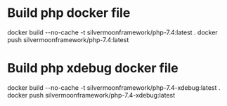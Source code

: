 # Build php docker file

   docker build --no-cache -t silvermoonframework/php-7.4:latest .
   docker push silvermoonframework/php-7.4:latest
   
# Build php xdebug docker file

   docker build --no-cache -t silvermoonframework/php-7.4-xdebug:latest .
   docker push silvermoonframework/php-7.4-xdebug:latest
   